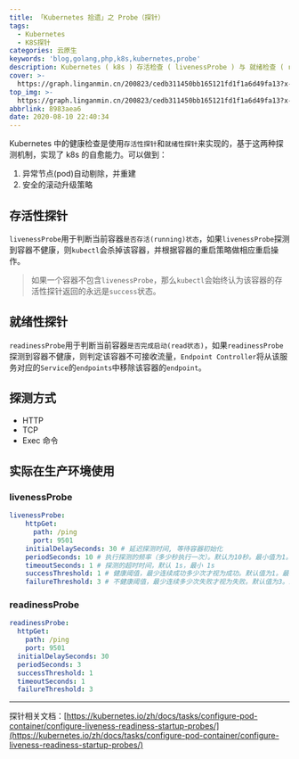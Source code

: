 ```yaml
---
title: 「Kubernetes 拾遗」之 Probe（探针）
tags:
  - Kubernetes
  - K8S探针
categories: 云原生
keywords: 'blog,golang,php,k8s,kubernetes,probe'
description: Kubernetes ( k8s ) 存活检查 ( livenessProbe ) 与 就绪检查 ( readinessProbe )
cover: >-
  https://graph.linganmin.cn/200823/cedb311450bb165121fd1f1a6d49fa13?x-oss-process=image/format,webp/quality,q_10
top_img: >-
  https://graph.linganmin.cn/200823/cedb311450bb165121fd1f1a6d49fa13?x-oss-process=image/format,webp/quality,q_40
abbrlink: 8983aea6
date: 2020-08-10 22:40:34
---
```


Kubernetes 中的健康检查是使用`存活性探针`和`就绪性探针`来实现的，基于这两种探测机制，实现了 k8s 的自愈能力。可以做到：

1. 异常节点(pod)自动剔除，并重建
2. 安全的滚动升级策略

## 存活性探针

`livenessProbe`用于判断当前容器`是否存活(running)状态`，如果`livenessProbe`探测到容器不健康，则`kubectl`会杀掉该容器，并根据容器的重启策略做相应重启操作。

> 如果一个容器不包含`livenessProbe`，那么`kubectl`会始终认为该容器的存活性探针返回的永远是`success`状态。

## 就绪性探针

`readinessProbe`用于判断当前容器`是否完成启动(read状态)`，如果`readinessProbe`探测到容器不健康，则判定该容器不可接收流量，`Endpoint Controller`将从该服务对应的`Service`的`endpoints`中移除该容器的`endpoint`。

## 探测方式

- HTTP
- TCP
- Exec 命令

## 实际在生产环境使用

### livenessProbe

```yaml
livenessProbe:
    httpGet:
      path: /ping
      port: 9501
    initialDelaySeconds: 30 # 延迟探测时间, 等待容器初始化
    periodSeconds: 10 # 执行探测的频率（多少秒执行一次）。默认为10秒。最小值为1。
    timeoutSeconds: 1 # 探测的超时时间，默认 1s，最小 1s
    successThreshold: 1 # 健康阈值，最少连续成功多少次才视为成功。默认值为1。最小值为1。
    failureThreshold: 3 # 不健康阈值，最少连续多少次失败才视为失败。默认值为3。最小值为1。

```

### readinessProbe

```yaml
readinessProbe:
  httpGet:
    path: /ping
    port: 9501
  initialDelaySeconds: 30 
  periodSeconds: 3
  successThreshold: 1
  timeoutSeconds: 1
  failureThreshold: 3

```

----

探针相关文档：[https://kubernetes.io/zh/docs/tasks/configure-pod-container/configure-liveness-readiness-startup-probes/](https://kubernetes.io/zh/docs/tasks/configure-pod-container/configure-liveness-readiness-startup-probes/)